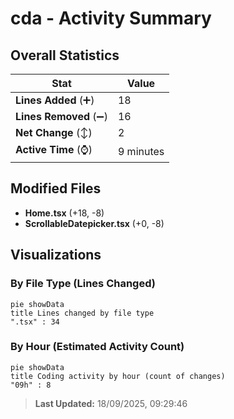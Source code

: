 # cda - Activity Summary 

## Overall Statistics

| Stat                   | Value                                                             |
| ---------------------- | ----------------------------------------------------------------- |
| **Lines Added** (➕)   | 18                                          |
| **Lines Removed** (➖) | 16                                        |
| **Net Change** (↕)    | 2                |
| **Active Time** (⌚)   | 9 minutes |


## Modified Files
- **Home.tsx** (+18, -8)
- **ScrollableDatepicker.tsx** (+0, -8)

## Visualizations

### By File Type (Lines Changed)

```mermaid
pie showData
title Lines changed by file type
".tsx" : 34
```

### By Hour (Estimated Activity Count)

```mermaid
pie showData
title Coding activity by hour (count of changes)
"09h" : 8
```


> **Last Updated:** 18/09/2025, 09:29:46